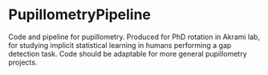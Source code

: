 # PupillometryPipeline
Code and pipeline for pupillometry. Produced for PhD rotation in Akrami lab, for studying implicit statistical learning in humans performing a gap detection task. Code should be adaptable for more general pupillometry projects. 
